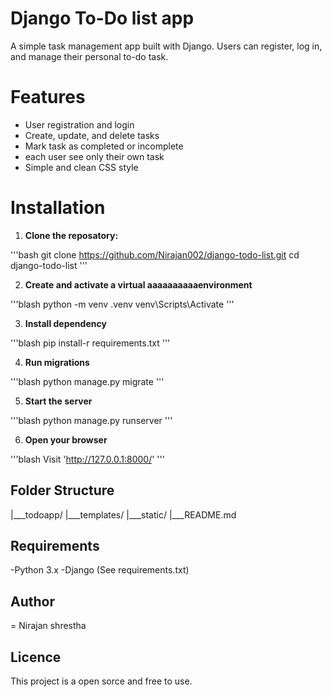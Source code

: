 # Django To-Do list app

A simple task management app built with Django. Users can register, log in, and manage their personal to-do task.

# Features

- User registration and login
- Create, update, and delete tasks
- Mark task as completed or incomplete
- each user see only their own task
- Simple and clean CSS style

# Installation

1. **Clone the reposatory:**

'''bash
git clone
https://github.com/Nirajan002/django-todo-list.git
cd django-todo-list
'''

2. **Create and activate a virtual aaaaaaaaaaenvironment**

'''blash
python -m venv .venv
venv\Scripts\Activate
'''

3. **Install dependency**

'''blash
pip install-r requirements.txt
'''

4. **Run migrations**

'''blash
python manage.py migrate
'''

5. **Start the server**

'''blash
python manage.py runserver
'''

6. **Open your browser**

'''blash
Visit 'http://127.0.0.1:8000/'
'''

## Folder Structure

|___todoapp/
|___templates/
|___static/
|___README.md


## Requirements

-Python 3.x
-Django (See requirements.txt)

## Author
= Nirajan shrestha

## Licence

This project is a open sorce and free to use.